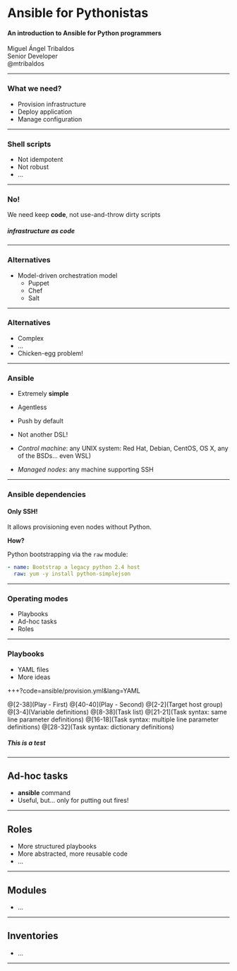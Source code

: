 # Ansible for Pythonistas

#### An introduction to Ansible for Python programmers

Miguel Ángel Tribaldos  
Senior Developer  
@mtribaldos

---

### What we need?

- Provision infrastructure
- Deploy application
- Manage configuration

---

### Shell scripts

- Not idempotent
- Not robust
- ...

---

### No!

We need keep **code**, not use-and-throw dirty scripts

##### infrastructure as code

---

### Alternatives

- Model-driven orchestration model
  - Puppet
  - Chef
  - Salt

--- 

### Alternatives

 - Complex
 - ...
 - Chicken-egg problem!

---

### Ansible

- Extremely **simple**
- Agentless
- Push by default
- Not another DSL!

- *Control machine*: any UNIX system: Red Hat, Debian, CentOS, OS X, any of the BSDs... even WSL)
- *Managed nodes*: any machine supporting SSH

---

### Ansible dependencies

#### Only SSH!

It allows provisioning even nodes without Python. 

**How?** 

Python bootstrapping via the `raw` module:

```yaml
- name: Bootstrap a legacy python 2.4 host
  raw: yum -y install python-simplejson
```

---

### Operating modes

- Playbooks
- Ad-hoc tasks
- Roles

---

### Playbooks 

- YAML files
- More ideas

+++?code=ansible/provision.yml&lang=YAML

@[2-38](Play - First)
@[40-40](Play - Second)
@[2-2](Target host group)
@[3-4](Variable definitions)
@[8-38](Task list)
@[21-21](Task syntax: same line parameter definitions)
@[16-18](Task syntax: multiple line parameter definitions)
@[28-32](Task syntax: dictionary definitions)

##### This is a test

---

## Ad-hoc tasks

- **ansible** command
- Useful, but... only for putting out fires!

---

## Roles 

- More structured playbooks
- More abstracted, more reusable code
- ...

---

## Modules

- ... 

---

## Inventories

- ...

---

